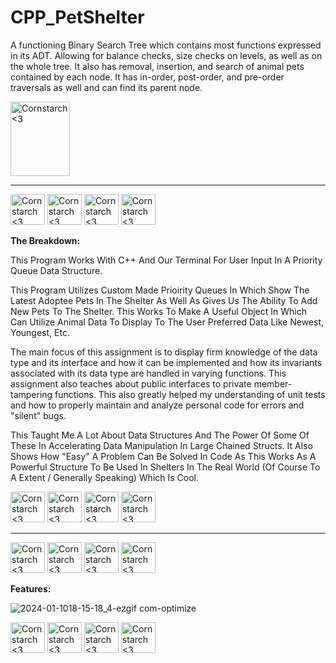 # CPP_PetShelter
  A functioning Binary Search Tree which contains most functions expressed in its ADT. Allowing for balance checks, size checks on levels, as well as on the whole tree. It also has removal, insertion, and search of animal pets contained by each node. It has in-order, post-order, and pre-order traversals as well and can find its parent node. 
  
  <img src="https://github.com/Kingerthanu/CPP_PetShelter/assets/76754592/21b89786-c687-49d0-9e1a-42e8c73b95ed" alt="Cornstarch <3" width="95" height="119">

----------------------------------------------
<img src="https://github.com/Kingerthanu/CPP_PetShelter/assets/76754592/ed8e0280-67fc-40d0-b411-e5b0cc6f4ea5" alt="Cornstarch <3" width="55" height="49"> <img src="https://github.com/Kingerthanu/CPP_PetShelter/assets/76754592/ed8e0280-67fc-40d0-b411-e5b0cc6f4ea5" alt="Cornstarch <3" width="55" height="49"> <img src="https://github.com/Kingerthanu/CPP_PetShelter/assets/76754592/ed8e0280-67fc-40d0-b411-e5b0cc6f4ea5" alt="Cornstarch <3" width="55" height="49"> <img src="https://github.com/Kingerthanu/CPP_PetShelter/assets/76754592/ed8e0280-67fc-40d0-b411-e5b0cc6f4ea5" alt="Cornstarch <3" width="55" height="49">


**The Breakdown:**

This Program Works With C++ And Our Terminal For User Input In A Priority Queue Data Structure.

This Program Utilizes Custom Made Prioirity Queues In Which Show The Latest Adoptee Pets In The Shelter As Well As Gives Us The Ability To Add New Pets To The Shelter. This Works To Make A Useful Object In Which Can Utilize Animal Data To Display To The User Preferred Data Like Newest, Youngest, Etc.

  The main focus of this assignment is to display firm knowledge of the data type and its interface and how it can be implemented and how its invariants associated with its data type are handled in varying functions. This assignment also teaches about public interfaces to private member-tampering functions. This also greatly helped my understanding of unit tests and how to properly maintain and analyze personal code for errors and "silent" bugs.

  This Taught Me A Lot About Data Structures And The Power Of Some Of These In Accelerating Data Manipulation In Large Chained Structs. It Also Shows How "Easy" A Problem Can Be Solved In Code As This Works As A Powerful Structure To Be Used In Shelters In The Real World (Of Course To A Extent / Generally Speaking) Which Is Cool.

<img src="https://github.com/Kingerthanu/CPP_PetShelter/assets/76754592/06fdfea5-bd63-486b-a02f-5c46f8769a33" alt="Cornstarch <3" width="55" height="49"> <img src="https://github.com/Kingerthanu/CPP_PetShelter/assets/76754592/06fdfea5-bd63-486b-a02f-5c46f8769a33" alt="Cornstarch <3" width="55" height="49"> <img src="https://github.com/Kingerthanu/CPP_PetShelter/assets/76754592/06fdfea5-bd63-486b-a02f-5c46f8769a33" alt="Cornstarch <3" width="55" height="49"> <img src="https://github.com/Kingerthanu/CPP_PetShelter/assets/76754592/06fdfea5-bd63-486b-a02f-5c46f8769a33" alt="Cornstarch <3" width="55" height="49">


----------------------------------------------

<img src="https://github.com/Kingerthanu/CPP_PetShelter/assets/76754592/d297ff8f-710d-4032-82b3-bf029f3fb18b" alt="Cornstarch <3" width="55" height="49"> <img src="https://github.com/Kingerthanu/CPP_PetShelter/assets/76754592/d297ff8f-710d-4032-82b3-bf029f3fb18b" alt="Cornstarch <3" width="55" height="49"> <img src="https://github.com/Kingerthanu/CPP_PetShelter/assets/76754592/d297ff8f-710d-4032-82b3-bf029f3fb18b" alt="Cornstarch <3" width="55" height="49"> <img src="https://github.com/Kingerthanu/CPP_PetShelter/assets/76754592/d297ff8f-710d-4032-82b3-bf029f3fb18b" alt="Cornstarch <3" width="55" height="49">


**Features:**
  
![2024-01-1018-15-18_4-ezgif com-optimize](https://github.com/Kingerthanu/CPP_PetShelter/assets/76754592/8fd10515-6d73-4fe2-b427-e3a1b9398c17)


<img src="https://github.com/Kingerthanu/CPP_PetShelter/assets/76754592/dcf63446-a699-4570-8ac5-306cecddc644" alt="Cornstarch <3" width="55" height="49"> <img src="https://github.com/Kingerthanu/CPP_PetShelter/assets/76754592/dcf63446-a699-4570-8ac5-306cecddc644" alt="Cornstarch <3" width="55" height="49"> <img src="https://github.com/Kingerthanu/CPP_PetShelter/assets/76754592/dcf63446-a699-4570-8ac5-306cecddc644" alt="Cornstarch <3" width="55" height="49"> <img src="https://github.com/Kingerthanu/CPP_PetShelter/assets/76754592/dcf63446-a699-4570-8ac5-306cecddc644" alt="Cornstarch <3" width="55" height="49">
